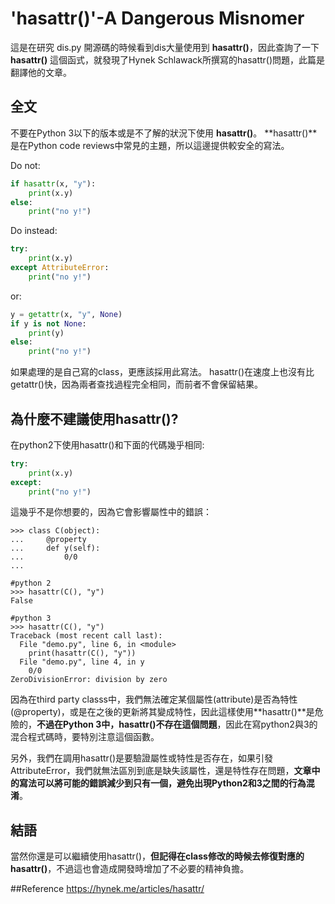 # 'hasattr()'-A Dangerous Misnomer

這是在研究 dis.py 開源碼的時候看到dis大量使用到 **hasattr()**，因此查詢了一下 **hasattr()** 這個函式，就發現了Hynek Schlawack所撰寫的hasattr()問題，此篇是翻譯他的文章。

## 全文

不要在Python 3以下的版本或是不了解的狀況下使用 **hasattr()**。
**hasattr()**是在Python code reviews中常見的主題，所以這邊提供較安全的寫法。

Do not:
```Python
if hasattr(x, "y"):
    print(x.y)
else:
    print("no y!")
```

Do instead:
```Python
try:
    print(x.y)
except AttributeError:
    print("no y!")
```

or:
```Python
y = getattr(x, "y", None)
if y is not None:
    print(y)
else:
    print("no y!")
```
如果處理的是自己寫的class，更應該採用此寫法。
hasattr()在速度上也沒有比getattr()快，因為兩者查找過程完全相同，而前者不會保留結果。

## 為什麼不建議使用hasattr()?

在python2下使用hasattr()和下面的代碼幾乎相同:
```Python
try:
    print(x.y)
except:
    print("no y!")
```

這幾乎不是你想要的，因為它會影響屬性中的錯誤：

```Pyhton
>>> class C(object):
...     @property
...     def y(self):
...         0/0
...

#python 2
>>> hasattr(C(), "y")
False

#python 3
>>> hasattr(C(), "y")
Traceback (most recent call last):
  File "demo.py", line 6, in <module>
    print(hasattr(C(), "y"))
  File "demo.py", line 4, in y
    0/0
ZeroDivisionError: division by zero
```
因為在third party classs中，我們無法確定某個屬性(attribute)是否為特性(@property)，或是在之後的更新將其變成特性，因此這樣使用**hasattr()**是危險的，**不過在Python 3中，hasattr()不存在這個問題**，因此在寫python2與3的混合程式碼時，要特別注意這個函數。

另外，我們在調用hasattr()是要驗證屬性或特性是否存在，如果引發AttributeError，我們就無法區別到底是缺失該屬性，還是特性存在問題，**文章中的寫法可以將可能的錯誤減少到只有一個，避免出現Python2和3之間的行為混淆**。

## 結語
當然你還是可以繼續使用hasattr()，**但記得在class修改的時候去修復對應的hasattr()**，不過這也會造成開發時增加了不必要的精神負擔。

##Reference
https://hynek.me/articles/hasattr/